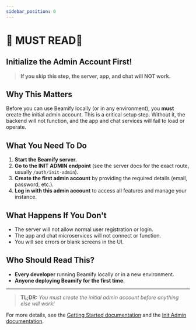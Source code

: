 ```yaml
---
sidebar_position: 0
---
```


# 🚨 MUST READ🚨
##  Initialize the Admin Account First!

> **If you skip this step, the server, app, and chat will NOT work.**

## Why This Matters
Before you can use Beamify locally (or in any environment), you **must** create the initial admin account. This is a critical setup step. Without it, the backend will not function, and the app and chat services will fail to load or operate.

## What You Need To Do
1. **Start the Beamify server.**
2. **Go to the INIT ADMIN endpoint** (see the server docs for the exact route, usually `/auth/init-admin`).
3. **Create the first admin account** by providing the required details (email, password, etc.).
4. **Log in with this admin account** to access all features and manage your instance.

## What Happens If You Don't
- The server will not allow normal user registration or login.
- The app and chat microservices will not connect or function.
- You will see errors or blank screens in the UI.

## Who Should Read This?
- **Every developer** running Beamify locally or in a new environment.
- **Anyone deploying Beamify for the first time.**

---

> **TL;DR:** _You must create the initial admin account before anything else will work!_

For more details, see the [Getting Started documentation](http://localhost:3001/docs/home_server/getting_started) and the [Init Admin documentation](http://localhost:3001/docs/home_server/auth/init_admin).

